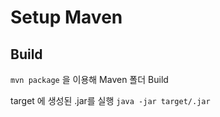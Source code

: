 # Setup Maven

## Build

`mvn package` 을 이용해 Maven 폴더 Build

target 에 생성된 .jar를 실행 `java -jar target/.jar`



